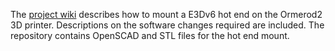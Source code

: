 The [project wiki](https://goo.gl/DOLari) describes how to mount a E3Dv6 hot end on the Ormerod2 3D printer.
Descriptions on the software changes required are included. 
The repository contains OpenSCAD and STL files for the hot end mount.
